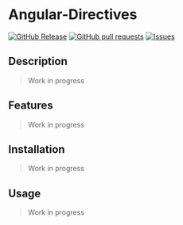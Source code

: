 # Angular-Directives
[![GitHub Release](https://img.shields.io/github/release/zjayers/angular-directives.svg?style=flat)](https://github.com/zjayers/angular-directives/releases)
[![GitHub pull requests](https://img.shields.io/github/issues-pr/zjayers/angular-directives.svg?style=flat)](https://github.com/zjayers/angular-directives/pulls)
[![Issues](https://img.shields.io/github/issues-raw/zjayers/angular-directives.svg?maxAge=25000)](https://github.com/zjayers/angular-directives/issues)

## Description

> Work in progress

## Features

> Work in progress

## Installation

> Work in progress

## Usage

> Work in progress
